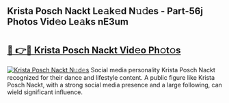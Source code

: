 ## Krista Posch Nackt Le𝚊k𝚎d N𝚞𝚍es - Part-56j Photos Vid𝚎o Le𝚊ks nE3um

# <h2><a href="http://fb03czo.evod.top/?m=Krista+Posch+Nackt">🔗 👉🔴 Krista Posch Nackt Vid𝚎o Ph𝚘t𝚘s</a></h2>

[![Krista Posch Nackt N𝚞d𝚎s](https://i.imgur.com/8V9OHl7.gif)](http://fb03czo.evod.top/?m=Krista+Posch+Nackt)
Social media personality Krista Posch Nackt recognized for their dance and lifestyle content. A public figure like Krista Posch Nackt, with a strong social media presence and a large following, can wield significant influence. 
